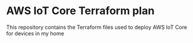 # AWS IoT Core Terraform plan

This repository contains the Terraform files used to deploy AWS IoT Core for devices in my home